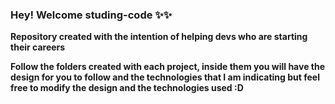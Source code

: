 ### Hey! Welcome studing-code ✨✨

**Repository created with the intention of helping devs who are starting their careers**

**Follow the folders created with each project, inside them you will have the design for you to follow and the technologies that I am indicating but feel free to modify the design and the technologies used :D**

